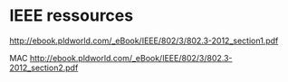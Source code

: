 # IEEE ressources 

http://ebook.pldworld.com/_eBook/IEEE/802/3/802.3-2012_section1.pdf

MAC 
http://ebook.pldworld.com/_eBook/IEEE/802/3/802.3-2012_section2.pdf
